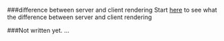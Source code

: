 ###difference between server and client rendering
Start [here](https://github.com/istarkov/google-map-react-examples/blob/master/web/isomorphic_render.js) to see what the difference between server and client rendering


###Not written yet.
...
